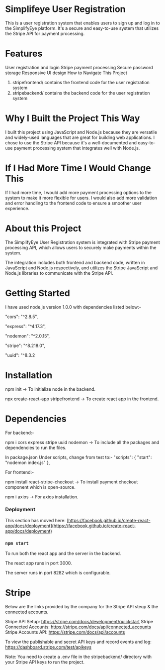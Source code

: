 # Simplifeye User Registration

This is a user registration system that enables users to sign up and log in to the SimplifyEye platform. It's a secure and easy-to-use system that utilizes the Stripe API for payment processing.

# Features

User registration and login
Stripe payment processing
Secure password storage
Responsive UI design
How to Navigate This Project

1. stripefrontend/ contains the frontend code for the user registration system
2. stripebackend/ contains the backend code for the user registration system

# Why I Built the Project This Way

I built this project using JavaScript and Node.js because they are versatile and widely-used languages that are great for building web applications. I chose to use the Stripe API because it's a well-documented and easy-to-use payment processing system that integrates well with Node.js.

# If I Had More Time I Would Change This

If I had more time, I would add more payment processing options to the system to make it more flexible for users. I would also add more validation and error handling to the frontend code to ensure a smoother user experience.

# About this Project

The SimplifyEye User Registration system is integrated with Stripe payment processing API, which allows users to securely make payments within the system.

The integration includes both frontend and backend code, written in JavaScript and Node.js respectively, and utilizes the Stripe JavaScript and Node.js libraries to communicate with the Stripe API.

# Getting Started 
 
I have used node.js version 1.0.0 with dependencies listed below:-

"cors": "^2.8.5", 

"express": "^4.17.3",

"nodemon": "^2.0.15",

"stripe": "^8.218.0",

"uuid": "^8.3.2

# Installation

npm init -> To initialize node in the backend.

npx create-react-app stripefrontend -> To create react app in the frontend.

# Dependencies

For backend:-

npm i cors express stripe uuid nodemon -> To include all the packages and dependencies to run the files.

In package.json
 Under scripts, change from test to:-
  "scripts": {
    "start": "nodemon index.js"
  },
  
  For frontend:-
  
  npm install react-stripe-checkout -> To install payment checkout component which is open-source.
  
  npm i axios -> For axios installation.
  
### Deployment

This section has moved here: [https://facebook.github.io/create-react-app/docs/deployment](https://facebook.github.io/create-react-app/docs/deployment)

### `npm start` 

To run both the react app and the server in the backend.

The react app runs in port 3000.

The server runs in port 8282 which is configurable.

# Stripe

Below are the links provided by the company for the Stripe API steup & the connected accounts.

Stripe API Setup: https://stripe.com/docs/development/quickstart
Stripe Connected Accounts: https://stripe.com/docs/api/connected_accounts
Stripe Accounts API: https://stripe.com/docs/api/accounts

To view the publishable and secret API keys and record events and log: https://dashboard.stripe.com/test/apikeys

Note: You need to create a .env file in the stripebackend/ directory with your Stripe API keys to run the project.
